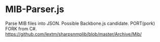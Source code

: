 MIB-Parser.js
=============

Parse MIB files into JSON. Possible Backbone.js candidate. PORT(pork) FORK from C#.
https://github.com/lextm/sharpsnmplib/blob/master/Archive/Mib/
